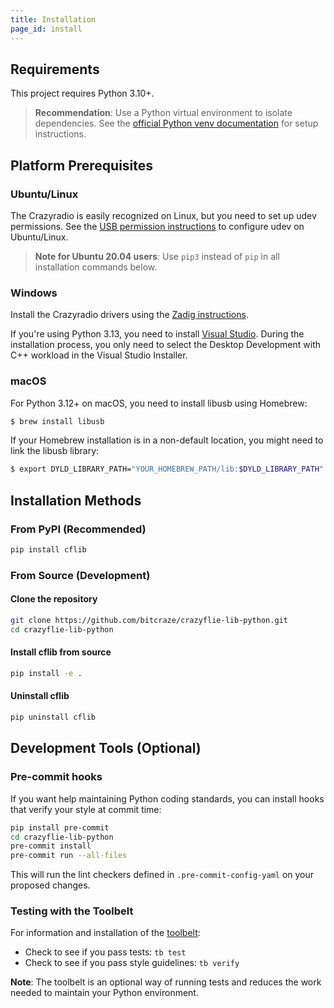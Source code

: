 ```yaml
---
title: Installation
page_id: install
---
```


## Requirements

This project requires Python 3.10+.

> **Recommendation**: Use a Python virtual environment to isolate dependencies. See the [official Python venv documentation](https://docs.python.org/3/library/venv.html) for setup instructions.

## Platform Prerequisites

### Ubuntu/Linux

The Crazyradio is easily recognized on Linux, but you need to set up udev permissions. See the [USB permission instructions](/docs/installation/usb_permissions.md) to configure udev on Ubuntu/Linux.

> **Note for Ubuntu 20.04 users**: Use `pip3` instead of `pip` in all installation commands below.

### Windows

Install the Crazyradio drivers using the [Zadig instructions](https://www.bitcraze.io/documentation/repository/crazyradio-firmware/master/building/usbwindows/).

If you're using Python 3.13, you need to install [Visual Studio](https://visualstudio.microsoft.com/downloads/). During the installation process, you only need to select the Desktop Development with C++ workload in the Visual Studio Installer.

### macOS

For Python 3.12+ on macOS, you need to install libusb using Homebrew:
```bash
$ brew install libusb
```

If your Homebrew installation is in a non-default location, you might need to link the libusb library:
```bash
$ export DYLD_LIBRARY_PATH="YOUR_HOMEBREW_PATH/lib:$DYLD_LIBRARY_PATH"
```

## Installation Methods

### From PyPI (Recommended)

```bash
pip install cflib
```

### From Source (Development)

#### Clone the repository
```bash
git clone https://github.com/bitcraze/crazyflie-lib-python.git
cd crazyflie-lib-python
```

#### Install cflib from source
```bash
pip install -e .
```

#### Uninstall cflib
```bash
pip uninstall cflib
```

## Development Tools (Optional)

### Pre-commit hooks
If you want help maintaining Python coding standards, you can install hooks that verify your style at commit time:

```bash
pip install pre-commit
cd crazyflie-lib-python
pre-commit install
pre-commit run --all-files
```

This will run the lint checkers defined in `.pre-commit-config-yaml` on your proposed changes.

### Testing with the Toolbelt

For information and installation of the [toolbelt](https://github.com/bitcraze/toolbelt):

* Check to see if you pass tests: `tb test`
* Check to see if you pass style guidelines: `tb verify`

**Note**: The toolbelt is an optional way of running tests and reduces the work needed to maintain your Python environment.
